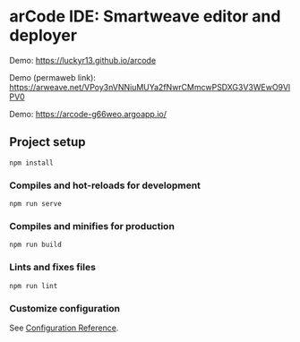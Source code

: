 # arCode IDE: Smartweave editor and deployer

Demo: https://luckyr13.github.io/arcode

Demo (permaweb link): https://arweave.net/VPoy3nVNNiuMUYa2fNwrCMmcwPSDXG3V3WEwO9VlPV0

Demo: https://arcode-g66weo.argoapp.io/

## Project setup
```
npm install
```

### Compiles and hot-reloads for development
```
npm run serve
```

### Compiles and minifies for production
```
npm run build
```

### Lints and fixes files
```
npm run lint
```

### Customize configuration
See [Configuration Reference](https://cli.vuejs.org/config/).
